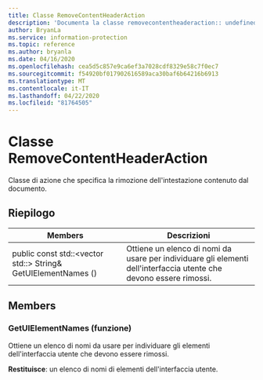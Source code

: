 ```yaml
---
title: Classe RemoveContentHeaderAction
description: 'Documenta la classe removecontentheaderaction:: undefined di Microsoft Information Protection (MIP) SDK.'
author: BryanLa
ms.service: information-protection
ms.topic: reference
ms.author: bryanla
ms.date: 04/16/2020
ms.openlocfilehash: cea5d5c857e9ca6ef3a7028cdf8329e58c7f0ec7
ms.sourcegitcommit: f54920bf017902616589aca30baf6b64216b6913
ms.translationtype: MT
ms.contentlocale: it-IT
ms.lasthandoff: 04/22/2020
ms.locfileid: "81764505"
---
```

# <a name="class-removecontentheaderaction"></a>Classe RemoveContentHeaderAction 
Classe di azione che specifica la rimozione dell'intestazione contenuto dal documento.
  
## <a name="summary"></a>Riepilogo
 Members                        | Descrizioni                                
--------------------------------|---------------------------------------------
public const std::\<vector std::\> String& GetUIElementNames ()  |  Ottiene un elenco di nomi da usare per individuare gli elementi dell'interfaccia utente che devono essere rimossi.
  
## <a name="members"></a>Members
  
### <a name="getuielementnames-function"></a>GetUIElementNames (funzione)
Ottiene un elenco di nomi da usare per individuare gli elementi dell'interfaccia utente che devono essere rimossi.

  
**Restituisce**: un elenco di nomi di elementi dell'interfaccia utente.
